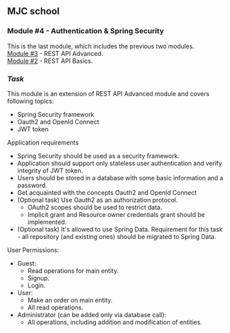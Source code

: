 ## MJC school

### Module #4 - Authentication & Spring Security

This is the last module, which includes the previous two modules.  
[Module #3](https://github.com/lainng/gift-certificate-boot) - REST API Advanced.  
[Module #2](https://github.com/lainng/gift-sertificate) - REST API Basics.

### *Task*

This module is an extension of REST API Advanced module and covers following topics:

- Spring Security framework
- Oauth2 and OpenId Connect
- JWT token

Application requirements
- Spring Security should be used as a security framework.
- Application should support only stateless user authentication and verify integrity of JWT token.
- Users should be stored in a database with some basic information and a password.
- Get acquainted with the concepts Oauth2 and OpenId Connect</li>
- (Optional task) Use Oauth2 as an authorization protocol.
    - OAuth2 scopes should be used to restrict data.
    - Implicit grant and Resource owner credentials grant should be implemented.
- (Optional task) It's allowed to use Spring Data. Requirement for this task - all repository (and existing ones) should be migrated to Spring Data.

User Permissions:
- Guest:
  - Read operations for main entity.
  - Signup.
  - Login.
- User:
  - Make an order on main entity.
  - All read operations.
- Administrator (can be added only via database call):
  - All operations, including addition and modification of entities.